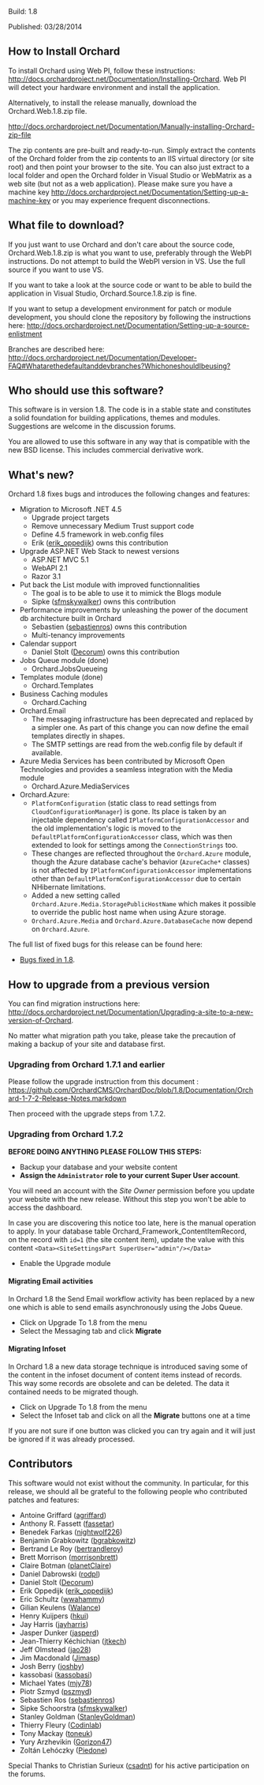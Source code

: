 Build: 1.8

Published: 03/28/2014

How to Install Orchard
----------------------

To install Orchard using Web PI, follow these instructions:
<http://docs.orchardproject.net/Documentation/Installing-Orchard>.
Web PI will detect your hardware environment and install the application.

Alternatively, to install the release manually, download the Orchard.Web.1.8.zip file.

<http://docs.orchardproject.net/Documentation/Manually-installing-Orchard-zip-file>

The zip contents are pre-built and ready-to-run. Simply extract the contents of the Orchard
folder from the zip contents to an IIS virtual directory (or site root) and then point your
browser to the site. You can also just extract to a local folder and open the Orchard
folder in Visual Studio or WebMatrix as a web site (but not as a web application).
Please make sure you have a machine key
<http://docs.orchardproject.net/Documentation/Setting-up-a-machine-key>
or you may experience frequent disconnections.

What file to download?
----------------------

If you just want to use Orchard and don't care about the source code, Orchard.Web.1.8.zip
is what you want to use, preferably through the WebPI instructions.
Do not attempt to build the WebPI version in VS. Use the full source if you want to use VS.

If you want to take a look at the source code or want to be able to build the application in Visual Studio,
Orchard.Source.1.8.zip is fine.

If you want to setup a development environment for patch or module development,
you should clone the repository by following the instructions here:
<http://docs.orchardproject.net/Documentation/Setting-up-a-source-enlistment>

Branches are described here: <http://docs.orchardproject.net/Documentation/Developer-FAQ#Whatarethedefaultanddevbranches?WhichoneshouldIbeusing?>

Who should use this software?
-----------------------------

This software is in version 1.8. The code is in a stable state and constitutes
a solid foundation for building applications, themes and modules.
Suggestions are welcome in the discussion forums.

You are allowed to use this software in any way that is compatible with the new BSD license.
This includes commercial derivative work.

What's new?
-----------

Orchard 1.8 fixes bugs and introduces the following changes and features:

* Migration to Microsoft .NET 4.5
  * Upgrade project targets
  * Remove unnecessary Medium Trust support code
  * Define 4.5 framework in web.config files
  * Erik ([erik_oppedijk](https://www.codeplex.com/site/users/view/erik_oppedijk)) owns this contribution
* Upgrade ASP.NET Web Stack to newest versions
  * ASP.NET MVC 5.1
  * WebAPI 2.1
  * Razor 3.1
* Put back the List module with improved functionnalities
  * The goal is to be able to use it to mimick the Blogs module
  * Sipke ([sfmskywalker](http://www.codeplex.com/site/users/view/sfmskywalker)) owns this contribution
* Performance improvements by unleashing the power of the document db architecture built in Orchard
  * Sebastien ([sebastienros](http://www.codeplex.com/site/users/view/sebastienros)) owns this contribution
  * Multi-tenancy improvements
* Calendar support
  * Daniel Stolt ([Decorum](https://www.codeplex.com/site/users/view/Decorum)) owns this contribution
* Jobs Queue module (done)
  * Orchard.JobsQueueing
* Templates module (done)
  * Orchard.Templates
* Business Caching modules
  * Orchard.Caching
* Orchard.Email
  * The messaging infrastructure has been deprecated and replaced by a simpler one. As part of this change you can now define the email templates directly in shapes. 
  * The SMTP settings are read from the web.config file by default if available.
* Azure Media Services has been contributed by Microsoft Open Technologies and provides a seamless integration with the Media module
  * Orchard.Azure.MediaServices
* Orchard.Azure:
	* `PlatformConfiguration` (static class to read settings from `CloudConfigurationManager`) is gone. Its place is taken by an injectable dependency called `IPlatformConfigurationAccessor` and the old implementation's logic is moved to the `DefaultPlatformConfigurationAccessor` class, which was then extended to look for settings among the `ConnectionStrings` too.
	* These changes are reflected throughout the `Orchard.Azure` module, though the Azure database cache's behavior (`AzureCache*` classes) is not affected by `IPlatformConfigurationAccessor` implementations other than `DefaultPlatformConfigurationAccessor` due to certain NHibernate limitations.
	* Added a new setting called `Orchard.Azure.Media.StoragePublicHostName` which makes it possible to override the public host name when using Azure storage.
	* `Orchard.Azure.Media` and `Orchard.Azure.DatabaseCache` now depend on `Orchard.Azure`.

The full list of fixed bugs for this release can be found here:

* [Bugs fixed in 1.8](https://orchard.codeplex.com/workitem/list/advanced?keyword=&status=Resolved%7CClosed&type=All&priority=All&release=Orchard%201.7.2&assignedTo=All&component=All&sortField=LastUpdatedDate&sortDirection=Descending&page=0&reasonClosed=All).

How to upgrade from a previous version
--------------------------------------

You can find migration instructions here: <http://docs.orchardproject.net/Documentation/Upgrading-a-site-to-a-new-version-of-Orchard>.

No matter what migration path you take, please take the precaution of making a backup of your
site and database first.

### Upgrading from Orchard 1.7.1 and earlier

Please follow the upgrade instruction from this document : https://github.com/OrchardCMS/OrchardDoc/blob/1.8/Documentation/Orchard-1-7-2-Release-Notes.markdown

Then proceed with the upgrade steps from 1.7.2.

### Upgrading from Orchard 1.7.2

__BEFORE DOING ANYTHING PLEASE FOLLOW THIS STEPS:__

* Backup your database and your website content
* __Assign the `Administrator` role to your current Super User account__. 

You will need an account with the _Site Owner_ permission before you update your website with the new release. Without this step you won't be able to access the dashboard.

In case you are discovering this notice too late, here is the manual operation to apply. In your database table Orchard_Framework_ContentItemRecord, on the record with `id=1` (the site content item), update the value with this content `<Data><SiteSettingsPart SuperUser="admin"/></Data>`

* Enable the Upgrade module

#### Migrating Email activities

In Orchard 1.8 the Send Email workflow activity has been replaced by a new one which is able to send emails asynchronously using the Jobs Queue.

* Click on Upgrade To 1.8 from the menu
* Select the Messaging tab and click **Migrate**

#### Migrating Infoset

In Orchard 1.8 a new data storage technique is introduced saving some of the content in the infoset document of content items instead of records. This way some records are obsolete and can be deleted. The data it contained needs to be migrated though.

* Click on Upgrade To 1.8 from the menu
* Select the Infoset tab and click on all the **Migrate** buttons one at a time

If you are not sure if one button was clicked you can try again and it will just be ignored if it was already processed.


Contributors
------------

This software would not exist without the community. In particular, for this release,
we should all be grateful to the following people who contributed patches and features:

- Antoine Griffard ([agriffard](http://www.codeplex.com/site/users/view/agriffard))
- Anthony R. Fassett ([fassetar](https://www.codeplex.com/site/users/view/fassetar))
- Benedek Farkas ([nightwolf226](https://www.codeplex.com/site/users/view/nightwolf226))
- Benjamin Grabkowitz ([bgrabkowitz](https://www.codeplex.com/site/users/view/bgrabkowitz))
- Bertrand Le Roy ([bertrandleroy](http://www.codeplex.com/site/users/view/bertrandleroy))
- Brett Morrison ([morrisonbrett](https://www.codeplex.com/site/users/view/morrisonbrett))
- Claire Botman ([planetClaire](https://www.codeplex.com/site/users/view/planetClaire))
- Daniel Dabrowski ([rodpl](https://www.codeplex.com/site/users/view/rodpl)) 
- Daniel Stolt ([Decorum](https://www.codeplex.com/site/users/view/Decorum))
- Erik Oppedijk ([erik_oppedijk](https://www.codeplex.com/site/users/view/erik_oppedijk))
- Eric Schultz ([wwahammy](https://www.codeplex.com/site/users/view/wwahammy))
- Gilian Keulens ([Walance](http://www.codeplex.com/site/users/view/Walance))
- Henry Kuijpers ([hkui](https://www.codeplex.com/site/users/view/hkui))
- Jay Harris ([jayharris](https://www.codeplex.com/site/users/view/jayharris))
- Jasper Dunker ([jasperd](http://www.codeplex.com/site/users/view/jasperd))
- Jean-Thierry Kéchichian ([jtkech](https://www.codeplex.com/site/users/view/jtkech))
- Jeff Olmstead ([jao28](https://www.codeplex.com/site/users/view/jao28))
- Jim Macdonald ([Jimasp](http://www.codeplex.com/site/users/view/Jimasp))
- Josh Berry ([joshby](https://www.codeplex.com/site/users/view/joshby))
- kassobasi ([kassobasi](https://www.codeplex.com/site/users/view/kassobasi))
- Michael Yates ([mjy78](http://www.codeplex.com/site/users/view/mjy78))
- Piotr Szmyd ([pszmyd](https://www.codeplex.com/site/users/view/pszmyd))
- Sebastien Ros ([sebastienros](http://www.codeplex.com/site/users/view/sebastienros))
- Sipke Schoorstra ([sfmskywalker](http://www.codeplex.com/site/users/view/sfmskywalker))
- Stanley Goldman ([StanleyGoldman](http://www.codeplex.com/site/users/view/StanleyGoldman))
- Thierry Fleury ([Codinlab](https://www.codeplex.com/site/users/view/Codinlab))
- Tony Mackay ([toneuk](https://www.codeplex.com/site/users/view/toneuk))
- Yury Arzhevikin ([Gorizon47](http://www.codeplex.com/site/users/view/Gorizon47))
- Zoltán Lehóczky ([Piedone](http://www.codeplex.com/site/users/view/Piedone))

Special Thanks to Christian Surieux ([csadnt](http://www.codeplex.com/site/users/view/csadnt)) for his active participation on the forums.
